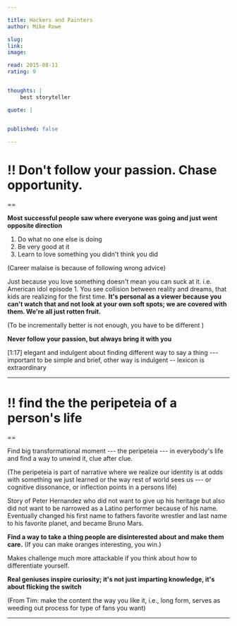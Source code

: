 ```yaml
---

title: Hackers and Painters
author: Mike Rowe

slug: 
link: 
image: 

read: 2015-08-11
rating: 9


thoughts: |
    best storyteller

quote: |


published: false

--- 
```



# !! Don't follow your passion. Chase opportunity. 

== 

**Most successful people saw where everyone was going and just went opposite direction**

1. Do what no one else is doing 
2. Be very good at it 
3. Learn to love something you didn't think you did

(Career malaise is because of following wrong advice)

Just because you love something doesn't mean you can suck at it. i.e. American idol episode 1. You see collision between reality and dreams, that kids are realizing for the first time. **It's personal as a viewer because you can't watch that and not look at your own soft spots; we are covered with them. We're all just rotten fruit.**

(To be incrementally better is not enough, you have to be different )

**Never follow your passion, but always bring it with you**


[1:17] elegant and indulgent about finding different way to say a thing --- important to be simple and brief, other way is indulgent -- lexicon is extraordinary 

----

# !! find the the peripeteia of a person's life

== 

Find big transformational moment --- the peripeteia --- in everybody's life and find a way to unwind it, clue after clue. 

(The peripeteia is part of narrative where we realize our identity is at odds with something we just learned or the way rest of world sees us --- or cognitive dissonance, or inflection points in a persons life) 

Story of Peter Hernandez who did not want to give up his heritage but also did not want to be narrowed as a Latino performer because of his name. Eventually changed his first name to fathers favorite wrestler and last name to his favorite planet, and became Bruno Mars. 


**Find a way to take a thing people are disinterested about and make them care.** (If you can make oranges interesting, you win.)

Makes challenge much more attackable if you think about how to differentiate yourself. 

**Real geniuses inspire curiosity; it's not just imparting knowledge, it's about flicking the switch**

(From Tim: make the content the way you like it, i.e., long form, serves as weeding out process for type of fans you want)

----







